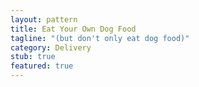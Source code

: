 ```yaml
---
layout: pattern
title: Eat Your Own Dog Food
tagline: "(but don't only eat dog food)"
category: Delivery
stub: true
featured: true
---
```

